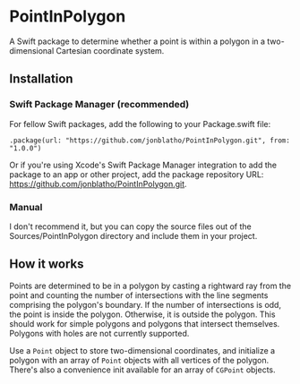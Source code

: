 # PointInPolygon
A Swift package to determine whether a point is within a polygon in a two-dimensional Cartesian coordinate system.

## Installation
### Swift Package Manager (recommended)
For fellow Swift packages, add the following to your Package.swift file:

    .package(url: "https://github.com/jonblatho/PointInPolygon.git", from: "1.0.0")
    
Or if you're using Xcode's Swift Package Manager integration to add the package to an app or other project, add the package repository URL: https://github.com/jonblatho/PointInPolygon.git.

### Manual
I don't recommend it, but you can copy the source files out of the Sources/PointInPolygon directory and include them in your project.

## How it works
Points are determined to be in a polygon by casting a rightward ray from the point and counting the number of intersections with the line segments comprising the polygon's boundary. If the number of intersections is odd, the point is inside the polygon. Otherwise, it is outside the polygon. This should work for simple polygons and polygons that intersect themselves. Polygons with holes are not currently supported.

Use a `Point` object to store two-dimensional coordinates, and initialize a polygon with an array of `Point` objects with all vertices of the polygon. There's also a convenience init available for an array of `CGPoint` objects.
